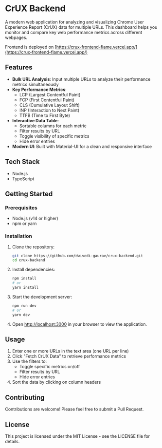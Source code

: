 # CrUX Backend

A modern web application for analyzing and visualizing Chrome User Experience Report (CrUX) data for multiple URLs. This dashboard helps you monitor and compare key web performance metrics across different webpages.

Frontend is deployed on [https://crux-frontend-flame.vercel.app/](https://crux-frontend-flame.vercel.app/)

## Features

- **Bulk URL Analysis**: Input multiple URLs to analyze their performance metrics simultaneously
- **Key Performance Metrics**:
  - LCP (Largest Contentful Paint)
  - FCP (First Contentful Paint)
  - CLS (Cumulative Layout Shift)
  - INP (Interaction to Next Paint)
  - TTFB (Time to First Byte)
- **Interactive Data Table**:
  - Sortable columns for each metric
  - Filter results by URL
  - Toggle visibility of specific metrics
  - Hide error entries
- **Modern UI**: Built with Material-UI for a clean and responsive interface

## Tech Stack

- Node.js
- TypeScript

## Getting Started

### Prerequisites

- Node.js (v14 or higher)
- npm or yarn

### Installation

1. Clone the repository:

   ```bash
   git clone https://github.com/dwivedi-gaurav/crux-backend.git
   cd crux-backend
   ```

2. Install dependencies:

   ```bash
   npm install
   # or
   yarn install
   ```

3. Start the development server:

   ```bash
   npm run dev
   # or
   yarn dev
   ```

4. Open [http://localhost:3000](http://localhost:3000) in your browser to view the application.

## Usage

1. Enter one or more URLs in the text area (one URL per line)
2. Click "Fetch CrUX Data" to retrieve performance metrics
3. Use the filters to:
   - Toggle specific metrics on/off
   - Filter results by URL
   - Hide error entries
4. Sort the data by clicking on column headers

## Contributing

Contributions are welcome! Please feel free to submit a Pull Request.

## License

This project is licensed under the MIT License - see the LICENSE file for details.
